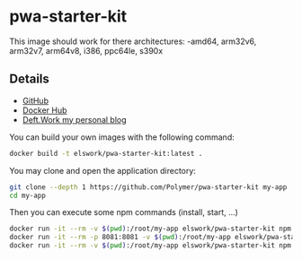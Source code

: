 # pwa-starter-kit

This image should work for there architectures:
 -amd64, arm32v6, arm32v7, arm64v8, i386, ppc64le, s390x

## Details

- [GitHub](https://github.com/DeftWork/pwa-starter-kit)
- [Docker Hub](https://hub.docker.com/r/elswork/pwa-starter-kit/)
- [Deft.Work my personal blog](https://deft.work)

You can build your own images with the following command:

```sh
docker build -t elswork/pwa-starter-kit:latest .
```

You may clone and open the application directory:

```sh
git clone --depth 1 https://github.com/Polymer/pwa-starter-kit my-app
cd my-app
```

Then you can execute some npm commands (install, start, ...)

```sh
docker run -it --rm -v $(pwd):/root/my-app elswork/pwa-starter-kit npm install
docker run -it --rm -p 8081:8081 -v $(pwd):/root/my-app elswork/pwa-starter-kit npm start -- --hostname 0.0.0.0 --port 8081
docker run -it --rm -v $(pwd):/root/my-app elswork/pwa-starter-kit npm run build:static
```

